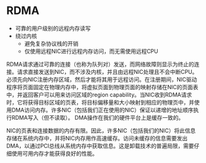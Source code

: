 # RDMA

- 可靠的用户级别的远程内存读写
- 绕过内核
  - 避免复杂协议栈的开销
  - 仅使用远程NIC进行远程内存访问，而无需使用远程CPU


RDMA请求通过可靠的连接（也称为队列对）发送，而网络故障则显示为终止的连接。请求直接发送到NIC，而不涉及内核，并且由远程NIC处理且不会中断CPU。必须先向NIC注册内存区域，然后才能将其用于远程访问。在注册期间，NIC驱动程序将页面固定在物理内存中，将虚拟页面到物理页面的映射存储在NIC的页面表中，并返回客户可以用来访问区域的region capability。当NIC收到RDMA请求时，它将获得目标区域的页表，将目标偏移量和大小映射到相应的物理页中，并使用DMA访问内存。许多NIC（包括我们正在使用的NIC）保证以递增的地址顺序执行RDMA写入（但不读取）。 DMA操作在我们的硬件平台上是缓存一致的。

NIC的页表和连接数据的内存有限。因此，许多NIC（包括我们的NIC）将此信息存储在系统内存中，并将NIC内存用作高速缓存。访问未缓存的信息需要发出DMA，以通过PCI总线从系统内存中获取信息。这是卸载技术的普遍局限，需要仔细使用可用内存才能获得良好的性能。

